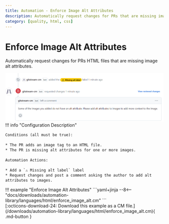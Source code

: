 ```yaml
---
title: Automation - Enforce Image Alt Attributes
description: Automatically request changes for PRs that are missing image alt attributes.
category: [quality, html, css]
---
```

# Enforce Image Alt Attributes

<!-- --8<-- [start:example]-->

Automatically request changes for PRs HTML files that are missing image alt attributes.

![Enforce Image Alt Attributes](/automations/languages/html/enforce-image-alt/enforce-image-alt.png)
!!! info "Configuration Description"

    Conditions (all must be true):

    * The PR adds an image tag to an HTML file.
    * The PR is missing alt attributes for one or more images.

    Automation Actions:

    * Add a `⚠️ Missing alt label` label
    * Request changes and post a comment asking the author to add alt attributes to images.

<div class="automationExample" markdown="1">
!!! example "Enforce Image Alt Attributes"
    ```yaml+jinja
    --8<-- "docs/downloads/automation-library/languages/html/enforce_image_alt.cm"
    ```
    <div class="result" markdown>
      <span>
      [:octicons-download-24: Download this example as a CM file.](/downloads/automation-library/languages/html/enforce_image_alt.cm){ .md-button }
      </span>
    </div>
<!-- --8<-- [end:example]-->
